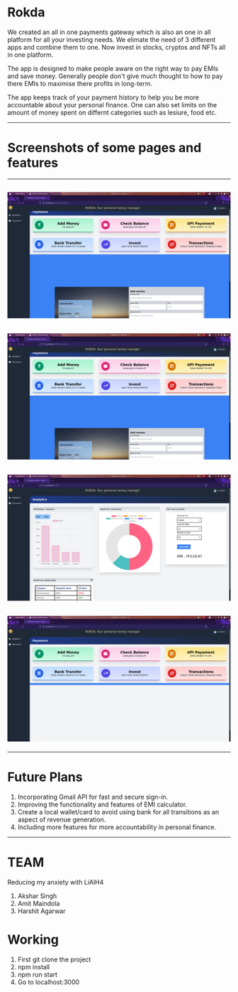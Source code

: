 # Rokda
We created an all in one payments gateway which is also an one in all platform for all your investing needs.
We elimate the need of 3 different apps and combine them to one. Now invest in stocks, cryptos and NFTs all in one platform. 

The app is designed to make people aware on the right way to pay EMIs and save money. Generally people don't give much thought to how to pay there EMIs to maximise there profits in long-term.

The app keeps track of your payment history to help you be more accountable about your personal finance. One can also set limits on the amount of money spent on differnt categories such as lesiure, food etc.

***

# Screenshots of some pages and features

---

![ss](11.png)
---
![ss](11.png)
---
![ss](22.png)
---
![ss](33.png)
---



***

# Future Plans

1. Incorporating Gmail API for fast and secure sign-in.
2. Improving the functionality and features of EMI calculator.
3. Create a local wallet/card to avoid using bank for all transitions as an aspect of revenue generation.
4. Including more features for more accountability in personal finance.
   

***
# TEAM

Reducing my anxiety with LiAlH4

1. Akshar Singh
2. Amit Maindola
3. Harshit Agarwar

# Working
1. First git clone the project
2. npm install 
3. npm run start
4. Go to localhost:3000


